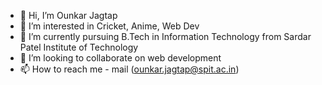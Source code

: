 - 👋 Hi, I’m Ounkar Jagtap
- 👀 I’m interested in Cricket, Anime, Web Dev
- 🌱 I’m currently pursuing B.Tech in Information Technology from Sardar Patel Institute of Technology
- 💞️ I’m looking to collaborate on web development
- 📫 How to reach me - mail (ounkar.jagtap@spit.ac.in)

<!---
OVJ23/OVJ23 is a ✨ special ✨ repository because its `README.md` (this file) appears on your GitHub profile.
You can click the Preview link to take a look at your changes.
--->
